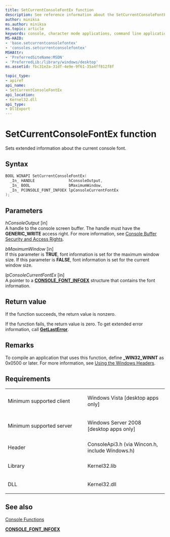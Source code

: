 ```yaml
---
title: SetCurrentConsoleFontEx function
description: See reference information about the SetCurrentConsoleFontEx function, which sets extended information about the current console font.
author: miniksa
ms.author: miniksa
ms.topic: article
keywords: console, character mode applications, command line applications, terminal applications, console api
MS-HAID:
- 'base.setcurrentconsolefontex'
- 'consoles.setcurrentconsolefontex'
MSHAttr:
- 'PreferredSiteName:MSDN'
- 'PreferredLib:/library/windows/desktop'
ms.assetid: fbc31e2a-31df-4e9e-9f61-35a4ff812f8f

topic_type:
- apiref
api_name:
- SetCurrentConsoleFontEx
api_location:
- Kernel32.dll
api_type:
- DllExport
---
```


# SetCurrentConsoleFontEx function


Sets extended information about the current console font.

Syntax
------

```C
BOOL WINAPI SetCurrentConsoleFontEx(
  _In_ HANDLE               hConsoleOutput,
  _In_ BOOL                 bMaximumWindow,
  _In_ PCONSOLE_FONT_INFOEX lpConsoleCurrentFontEx
);
```

Parameters
----------

*hConsoleOutput* \[in\]  
A handle to the console screen buffer. The handle must have the **GENERIC\_WRITE** access right. For more information, see [Console Buffer Security and Access Rights](console-buffer-security-and-access-rights.md).

*bMaximumWindow* \[in\]  
If this parameter is **TRUE**, font information is set for the maximum window size. If this parameter is **FALSE**, font information is set for the current window size.

*lpConsoleCurrentFontEx* \[in\]  
A pointer to a [**CONSOLE\_FONT\_INFOEX**](console-font-infoex.md) structure that contains the font information.

Return value
------------

If the function succeeds, the return value is nonzero.

If the function fails, the return value is zero. To get extended error information, call [**GetLastError**](https://msdn.microsoft.com/library/windows/desktop/ms679360).

Remarks
-------

To compile an application that uses this function, define **\_WIN32\_WINNT** as 0x0500 or later. For more information, see [Using the Windows Headers](https://msdn.microsoft.com/library/windows/desktop/aa383745).

Requirements
------------

<table>
<colgroup>
<col width="50%" />
<col width="50%" />
</colgroup>
<tbody>
<tr class="odd">
<td><p>Minimum supported client</p></td>
<td><p>Windows Vista [desktop apps only]</p></td>
</tr>
<tr class="even">
<td><p>Minimum supported server</p></td>
<td><p>Windows Server 2008 [desktop apps only]</p></td>
</tr>
<tr class="odd">
<td><p>Header</p></td>
<td>ConsoleApi3.h (via Wincon.h, include Windows.h)</td>
</tr>
<tr class="even">
<td><p>Library</p></td>
<td>Kernel32.lib</td>
</tr>
<tr class="odd">
<td><p>DLL</p></td>
<td>Kernel32.dll</td>
</tr>
<tr class="even">
</tr>
<tr class="odd">
</tr>
<tr class="even">
</tr>
</tbody>
</table>

## <span id="see_also"></span>See also


[Console Functions](console-functions.md)

[**CONSOLE\_FONT\_INFOEX**](console-font-infoex.md)

 

 




